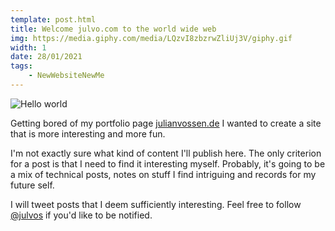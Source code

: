 ```yaml
---
template: post.html
title: Welcome julvo.com to the world wide web
img: https://media.giphy.com/media/LQzvI8zbzrwZliUj3V/giphy.gif
width: 1
date: 28/01/2021
tags:
    - NewWebsiteNewMe
---
```


![Hello world](https://media.giphy.com/media/LQzvI8zbzrwZliUj3V/giphy.gif)

Getting bored of my portfolio page [julianvossen.de](https://julianvossen.de) I wanted to create a site that is more interesting and more fun. 

I'm not exactly sure what kind of content I'll publish here. The only criterion for a post is that I need to find it interesting myself. Probably, it's going to be a mix of technical posts, notes on stuff I find intriguing and records for my future self.

I will tweet posts that I deem sufficiently interesting. Feel free to follow [@julvos](https://twitter.com/julvos) if you'd like to be notified.
